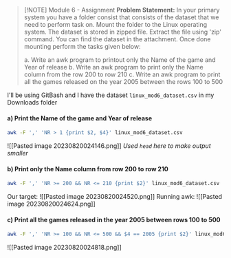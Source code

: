 
> [!NOTE] Module 6 - Assignment
> **Problem Statement:**
> In your primary system you have a folder consist that consists of the dataset that we need to perform task on. Mount the folder to the Linux operating system. The dataset is stored in zipped file. Extract the file using 'zip' command. You can find the dataset in the attachment. Once done mounting perform the tasks given below:
> 
> a.  Write an awk program to printout only the Name of the game and Year of release
> b.  Write an awk program to print only the Name column from the row 200 to row 210
> c. Write an awk program to print all the games released on the year 2005 between the rows 100 to 500
> 


I'll be using GitBash and I have the dataset `linux_mod6_dataset.csv` in my Downloads folder
#### a) Print the Name of the game and Year of release
```bash
awk -F ',' 'NR > 1 {print $2, $4}' linux_mod6_dataset.csv
```
![[Pasted image 20230820024146.png]]
*Used `head` here to make output smaller*

#### b) Print only the Name column from row 200 to row 210
```bash
awk -F ',' 'NR >= 200 && NR <= 210 {print $2}' linux_mod6_dataset.csv
```

Our target:
![[Pasted image 20230820024520.png]]
Running awk:
![[Pasted image 20230820024624.png]]

#### c) Print all the games released in the year 2005 between rows 100 to 500
```bash
awk -F ',' 'NR >= 100 && NR <= 500 && $4 == 2005 {print $2}' linux_mod6_dataset.csv
```
![[Pasted image 20230820024818.png]]

